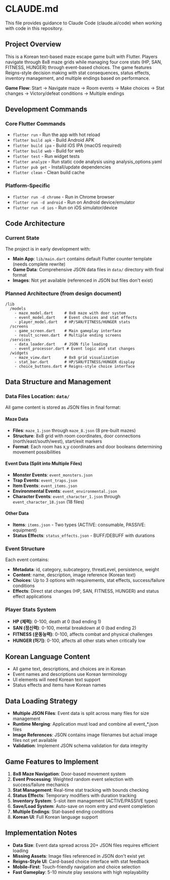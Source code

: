 # CLAUDE.md

This file provides guidance to Claude Code (claude.ai/code) when working with code in this repository.

## Project Overview

This is a Korean text-based maze escape game built with Flutter. Players navigate through 8x8 maze grids while managing four core stats (HP, SAN, FITNESS, HUNGER) through event-based choices. The game features Reigns-style decision making with stat consequences, status effects, inventory management, and multiple endings based on performance.

**Game Flow**: Start → Navigate maze → Room events → Make choices → Stat changes → Victory/defeat conditions → Multiple endings

## Development Commands

### Core Flutter Commands
- `flutter run` - Run the app with hot reload
- `flutter build apk` - Build Android APK
- `flutter build ipa` - Build iOS IPA (macOS required)
- `flutter build web` - Build for web
- `flutter test` - Run widget tests
- `flutter analyze` - Run static code analysis using analysis_options.yaml
- `flutter pub get` - Install/update dependencies
- `flutter clean` - Clean build cache

### Platform-Specific
- `flutter run -d chrome` - Run in Chrome browser
- `flutter run -d android` - Run on Android device/emulator
- `flutter run -d ios` - Run on iOS simulator/device

## Code Architecture

### Current State
The project is in early development with:
- **Main App**: `lib/main.dart` contains default Flutter counter template (needs complete rewrite)
- **Game Data**: Comprehensive JSON data files in `data/` directory with final format
- **Images**: Not yet available (referenced in JSON but files don't exist)

### Planned Architecture (from design document)
```
/lib
  /models
    - maze_model.dart     # 8x8 maze with door system
    - event_model.dart    # Event choices and stat effects
    - player_model.dart   # HP/SAN/FITNESS/HUNGER stats
  /screens
    - game_screen.dart    # Main gameplay interface
    - result_screen.dart  # Multiple ending screens
  /services
    - data_loader.dart    # JSON file loading
    - event_processor.dart # Event logic and stat changes
  /widgets
    - maze_view.dart      # 8x8 grid visualization
    - stat_bar.dart       # HP/SAN/FITNESS/HUNGER display
    - choice_buttons.dart # Reigns-style choice interface
```

## Data Structure and Management

### Data Files Location: `data/`
All game content is stored as JSON files in final format:

#### Maze Data
- **Files**: `maze_1.json` through `maze_8.json` (8 pre-built mazes)
- **Structure**: 8x8 grid with room coordinates, door connections (north/east/south/west), start/exit markers
- **Format**: Each room has x,y coordinates and door booleans determining movement possibilities

#### Event Data (Split into Multiple Files)
- **Monster Events**: `event_monsters.json` 
- **Trap Events**: `event_traps.json`
- **Item Events**: `event_items.json`
- **Environmental Events**: `event_environmental.json`
- **Character Events**: `event_character_1.json` through `event_character_18.json` (18 files)

#### Other Data
- **Items**: `items.json` - Two types (ACTIVE: consumable, PASSIVE: equipment)
- **Status Effects**: `status_effects.json` - BUFF/DEBUFF with durations

### Event Structure
Each event contains:
- **Metadata**: id, category, subcategory, threatLevel, persistence, weight
- **Content**: name, description, image reference (Korean text)
- **Choices**: Up to 3 options with requirements, stat effects, success/failure conditions
- **Effects**: Direct stat changes (HP, SAN, FITNESS, HUNGER) and status effect applications

### Player Stats System
- **HP (체력)**: 0-100, death at 0 (bad ending 1)
- **SAN (정신력)**: 0-100, mental breakdown at 0 (bad ending 2) 
- **FITNESS (운동능력)**: 0-100, affects combat and physical challenges
- **HUNGER (허기)**: 0-100, affects all other stats when critically low

## Korean Language Content
- All game text, descriptions, and choices are in Korean
- Event names and descriptions use Korean terminology
- UI elements will need Korean text support
- Status effects and items have Korean names

## Data Loading Strategy
- **Multiple JSON Files**: Event data is split across many files for size management
- **Runtime Merging**: Application must load and combine all event_*.json files
- **Image References**: JSON contains image filenames but actual image files not yet available
- **Validation**: Implement JSON schema validation for data integrity

## Game Features to Implement
1. **8x8 Maze Navigation**: Door-based movement system
2. **Event Processing**: Weighted random event selection with success/failure mechanics
3. **Stat Management**: Real-time stat tracking with bounds checking
4. **Status Effects**: Temporary modifiers with duration tracking
5. **Inventory System**: 5-slot item management (ACTIVE/PASSIVE types)
6. **Save/Load System**: Auto-save on room entry and event completion
7. **Multiple Endings**: Stat-based ending conditions
8. **Korean UI**: Full Korean language support

## Implementation Notes
- **Data Size**: Event data spread across 20+ JSON files requires efficient loading
- **Missing Assets**: Image files referenced in JSON don't exist yet
- **Reigns-Style UI**: Card-based choice interface with stat feedback
- **Mobile-First**: Touch-friendly navigation and choice selection
- **Fast Gameplay**: 5-10 minute play sessions with high replayability